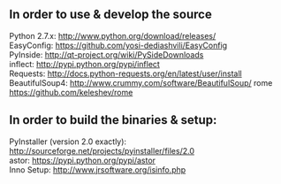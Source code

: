 ## In order to use & develop the source

Python 2.7.x:   http://www.python.org/download/releases/  
EasyConfig:     https://github.com/yosi-dediashvili/EasyConfig  
PyInside:       http://qt-project.org/wiki/PySideDownloads  
inflect:        http://pypi.python.org/pypi/inflect  
Requests:       http://docs.python-requests.org/en/latest/user/install
BeautifulSoup4: http://www.crummy.com/software/BeautifulSoup/
rome            https://github.com/keleshev/rome

## In order to build the binaries & setup:

PyInstaller (version 2.0 exactly): http://sourceforge.net/projects/pyinstaller/files/2.0  
astor:      https://pypi.python.org/pypi/astor  
Inno Setup: http://www.jrsoftware.org/isinfo.php  